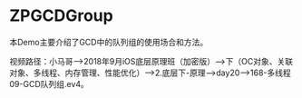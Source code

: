 # ZPGCDGroup
本Demo主要介绍了GCD中的队列组的使用场合和方法。

视频路径：小马哥——>2018年9月iOS底层原理班（加密版）——>下（OC对象、关联对象、多线程、内存管理、性能优化）——>2.底层下-原理——>day20——>168-多线程09-GCD队列组.ev4。
